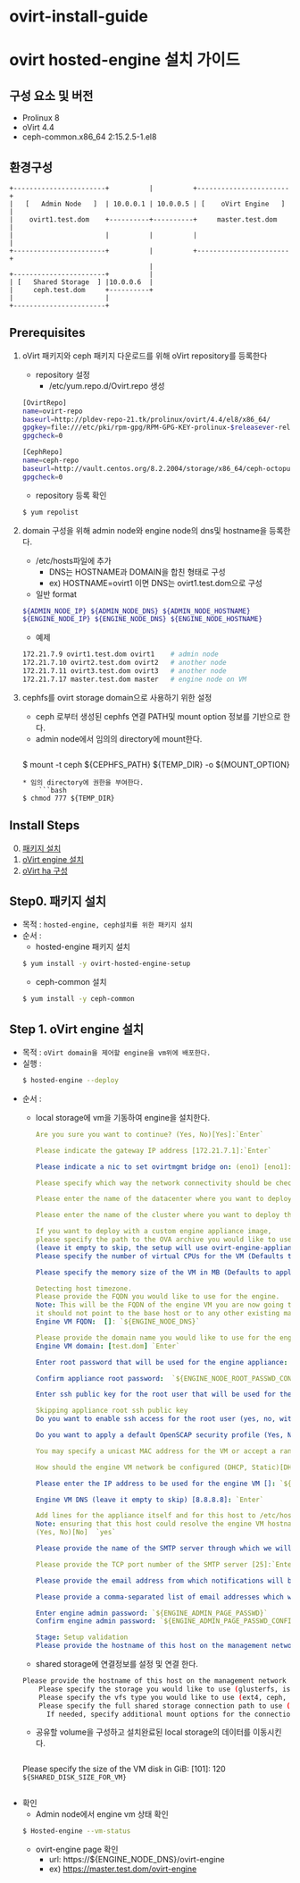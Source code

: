 # ovirt-install-guide

# ovirt hosted-engine 설치 가이드

## 구성 요소 및 버전
* Prolinux 8
* oVirt 4.4
* ceph-common.x86_64 2:15.2.5-1.el8

## 환경구성
```
+-----------------------+          |          +-----------------------+
|   [   Admin Node   ]  | 10.0.0.1 | 10.0.0.5 | [    oVirt Engine   ] |
|    ovirt1.test.dom    +----------+----------+     master.test.dom   |
|                       |          |          |                       |
+-----------------------+          |          +-----------------------+
                                   |
+-----------------------+          |
| [   Shared Storage  ] |10.0.0.6  |
|     ceph.test.dom     +----------+
|                       |
+-----------------------+
```
## Prerequisites

1. oVirt 패키지와 ceph 패키지 다운로드를 위해 oVirt repository를 등록한다
    * repository 설정
        * /etc/yum.repo.d/Ovirt.repo 생성
    ```bash 
    [OvirtRepo]
    name=ovirt-repo
    baseurl=http://pldev-repo-21.tk/prolinux/ovirt/4.4/el8/x86_64/
    gpgkey=file:///etc/pki/rpm-gpg/RPM-GPG-KEY-prolinux-$releasever-release
    gpgcheck=0
    
    [CephRepo]
    name=ceph-repo
    baseurl=http://vault.centos.org/8.2.2004/storage/x86_64/ceph-octopus
    gpgcheck=0
    ```
    * repository 등록 확인
    ``` bash
    $ yum repolist
    ```    
    
2.  domain 구성을 위해 admin node와 engine node의 dns및 hostname을 등록한다.
    * /etc/hosts파일에 추가
        * DNS는 HOSTNAME과 DOMAIN을 합친 형태로 구성        
        * ex) HOSTNAME=ovirt1 이면 DNS는 ovirt1.test.dom으로 구성
    * 일반 format
    ```bash    
    ${ADMIN_NODE_IP} ${ADMIN_NODE_DNS} ${ADMIN_NODE_HOSTNAME}
    ${ENGINE_NODE_IP} ${ENGINE_NODE_DNS} ${ENGINE_NODE_HOSTNAME}
    ```
    * 예제
    ```bash
    172.21.7.9 ovirt1.test.dom ovirt1    # admin node
    172.21.7.10 ovirt2.test.dom ovirt2   # another node
    172.21.7.11 ovirt3.test.dom ovirt3   # another node
    172.21.7.17 master.test.dom master   # engine node on VM
    ```  
    
3.  cephfs를 ovirt storage domain으로 사용하기 위한 설정 
    * ceph 로부터 생성된 cephfs 연결 PATH및 mount option 정보를 기반으로 한다.
    * admin node에서 임의의 directory에 mount한다.
        ```bash
	$ mount -t ceph ${CEPHFS_PATH} ${TEMP_DIR} -o ${MOUNT_OPTION}
	```
    * 임의 directory에 권한을 부여한다. 
        ```bash
	$ chmod 777 ${TEMP_DIR}
    
## Install Steps
0. [패키지 설치](https://github.com/tmax-cloud/ovirt-install-guide/tree/master/K8S_Master#step0-%ED%99%98%EA%B2%BD-%EC%84%A4%EC%A0%95)
1. [oVirt engine 설치](https://github.com/tmax-cloud/ovirt-install-guide/tree/master/K8S_Master#step-1-cri-o-%EC%84%A4%EC%B9%98)
2. [oVirt ha 구성](https://github.com/tmax-cloud/ovirt-install-guide/tree/master/K8S_Master#step-2-kubeadm-kubelet-kubectl-%EC%84%A4%EC%B9%98)


## Step0. 패키지 설치
* 목적 : `hosted-engine, ceph설치를 위한 패키지 설치`
* 순서 : 
    * hosted-engine 패키지 설치
	```bash
	$ yum install -y ovirt-hosted-engine-setup
	```
    * ceph-common 설치
	```bash
	$ yum install -y ceph-common
	```  

## Step 1. oVirt engine 설치
* 목적 : `oVirt domain을 제어할 engine을 vm위에 배포한다.`
* 실행 : 
    ```bash
    $ hosted-engine --deploy
    ```
* 순서 :
    * local storage에 vm을 기동하여 engine을 설치한다. 
    
        ```yaml	
		Are you sure you want to continue? (Yes, No)[Yes]:`Enter`

  		Please indicate the gateway IP address [172.21.7.1]:`Enter`

 		Please indicate a nic to set ovirtmgmt bridge on: (eno1) [eno1]:`Enter`

		Please specify which way the network connectivity should be checked (ping, dns, tcp, none) [dns]:`Enter`

		Please enter the name of the datacenter where you want to deploy this hosted-engine host. [Default]:`Enter`
	
		Please enter the name of the cluster where you want to deploy this hosted-engine host. [Default]:`Enter`

		If you want to deploy with a custom engine appliance image,
		please specify the path to the OVA archive you would like to use
		(leave it empty to skip, the setup will use ovirt-engine-appliance rpm installing it if missing):
		Please specify the number of virtual CPUs for the VM (Defaults to appliance OVF value): [4]: `${ENGINE_NODE_CPU_SIZE}`

		Please specify the memory size of the VM in MB (Defaults to appliance OVF value): [16384]: `${ENGINE_NODE_MEMORY_SIZE}`
	
		Detecting host timezone.
		Please provide the FQDN you would like to use for the engine.
		Note: This will be the FQDN of the engine VM you are now going to launch,
		it should not point to the base host or to any other existing machine.
		Engine VM FQDN:  []: `${ENGINE_NODE_DNS}`
	
		Please provide the domain name you would like to use for the engine appliance.
		Engine VM domain: [test.dom] `Enter`
	
		Enter root password that will be used for the engine appliance: `${ENGINE_NODE_ROOT_PASSWD}`
		
		Confirm appliance root password:  `${ENGINE_NODE_ROOT_PASSWD_CONFIRM}`
	
		Enter ssh public key for the root user that will be used for the engine appliance (leave it empty to skip): `Enter`
		
		Skipping appliance root ssh public key
		Do you want to enable ssh access for the root user (yes, no, without-password) [yes]: `Enter`

		Do you want to apply a default OpenSCAP security profile (Yes, No) [No]: `Enter`
	
		You may specify a unicast MAC address for the VM or accept a randomly generated default [00:16:3e:20:25:8f]: `Enter`
	
		How should the engine VM network be configured (DHCP, Static)[DHCP]? `static`
	
		Please enter the IP address to be used for the engine VM []: `${ENGINE_HOST_STATIC_IP}` <-- ex)10.0.0.5
	
		Engine VM DNS (leave it empty to skip) [8.8.8.8]: `Enter`
	
		Add lines for the appliance itself and for this host to /etc/hosts on the engine VM?
		Note: ensuring that this host could resolve the engine VM hostname is still up to you
		(Yes, No)[No]  `yes`

		Please provide the name of the SMTP server through which we will send notifications [localhost]: `Enter`

		Please provide the TCP port number of the SMTP server [25]:`Enter`

		Please provide the email address from which notifications will be sent [root@localhost]: `Enter`

		Please provide a comma-separated list of email addresses which will get notifications [root@localhost]: `Enter`

		Enter engine admin password: `${ENGINE_ADMIN_PAGE_PASSWD}`
		Confirm engine admin password: `${ENGINE_ADMIN_PAGE_PASSWD_CONFIRM}`

		Stage: Setup validation
		Please provide the hostname of this host on the management network [ovirt1.test.dom]: `Enter`
        ```
    * shared storage에 연결정보를 설정 및 연결 한다.
	```bash
	Please provide the hostname of this host on the management network [ovirt1.test.dom]: `Enter`
        Please specify the storage you would like to use (glusterfs, iscsi, fc, nfs, posixfs)[nfs]: `posixfs`
        Please specify the vfs type you would like to use (ext4, ceph, nfs)[ceph]: `ceph`
        Please specify the full shared storage connection path to use (example: host:/path): `${CEPH_MOUNT_PATH}`    <-- ex)172.21.3.8:6789:/volumes/_nogroup/tim3/17a08a7a-1f51-43b0-b399-2bca4bffe5ac
          If needed, specify additional mount options for the connection to the hosted-engine storagedomain (example: rsize=32768,wsize=32768) []:  `${CEPH_MOUNT_OPTION}` <-- ex) name=admin,secret=AQCeBcZftAEvExAAultsKBpNpiWWGi06Md7mmw==
	```
    *  공유할 volume을 구성하고 설치완료된 local storage의 데이터를 이동시킨다.	
        ```bash
	Please specify the size of the VM disk in GiB: [101]: 120 `${SHARED_DISK_SIZE_FOR_VM}`
	```
* 확인 
    * Admin node에서 engine vm 상태 확인
    ```bash
    $ Hosted-engine --vm-status 
    ```
    * ovirt-engine page 확인 
        * url: https://${ENGINE_NODE_DNS}/ovirt-engine
        * ex) https://master.test.dom/ovirt-engine
    

